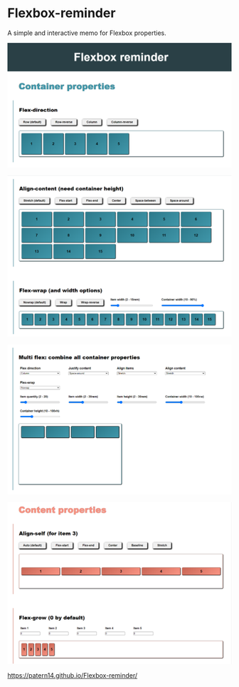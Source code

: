 # Flexbox-reminder
A simple and interactive memo for Flexbox properties.

![](https://github.com/Patern14/Flexbox-reminder/blob/master/Screenshots/01flex-direction%20-%202021-05-01%20121550.png)

![](https://github.com/Patern14/Flexbox-reminder/blob/master/Screenshots/02%20-%202021-05-01%20121714.png)

![](https://github.com/Patern14/Flexbox-reminder/blob/master/Screenshots/03multiflex%20-%202021-05-01%20121800.png)

![](https://github.com/Patern14/Flexbox-reminder/blob/master/Screenshots/04content%20properties%20-%202021-05-01%20121834.png)

https://patern14.github.io/Flexbox-reminder/
